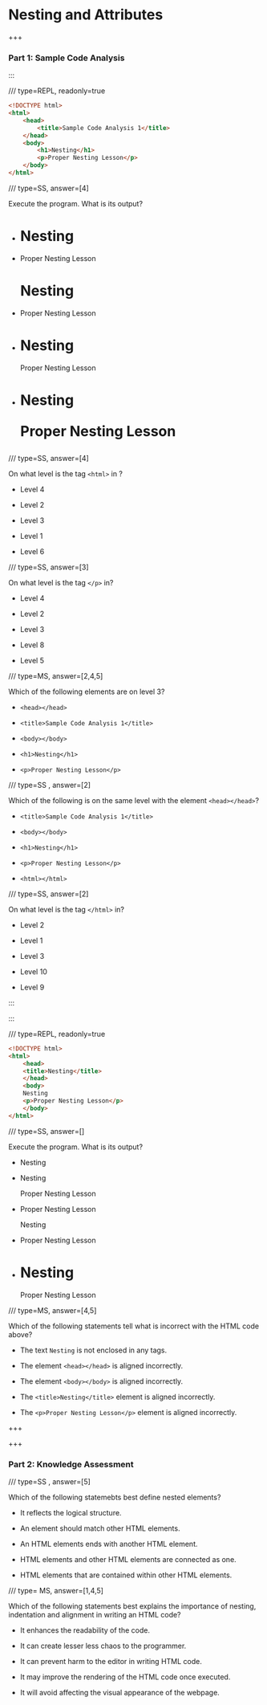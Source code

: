 # Nesting and Attributes

+++

### Part 1: Sample Code Analysis

:::

/// type=REPL, readonly=true

```html
<!DOCTYPE html>
<html>
    <head>
        <title>Sample Code Analysis 1</title>
    </head>
    <body>
        <h1>Nesting</h1>
        <p>Proper Nesting Lesson</p>
    </body>
</html>

```

/// type=SS, answer=[4]

Execute the program. What is its output?

- <h1>Nesting</h1>

- <p>Proper Nesting Lesson</p> <h1>Nesting</h1>

- <p>Proper Nesting Lesson</p>

- <h1>Nesting</h1> <p>Proper Nesting Lesson</p>
       
- <h1>Nesting <p>Proper Nesting Lesson</p>


/// type=SS, answer=[4]

On what level is the tag `<html>` in ?

- Level 4

- Level 2

- Level 3

- Level 1

- Level 6


/// type=SS, answer=[3]

On what level is the tag `</p>` in?

- Level 4

- Level 2

- Level 3

- Level 8

- Level 5


/// type=MS, answer=[2,4,5]

Which of the following elements are on level 3?

- `<head></head>`

- `<title>Sample Code Analysis 1</title>`

-  `<body></body>` 

- `<h1>Nesting</h1>`

- `<p>Proper Nesting Lesson</p>`


/// type=SS , answer=[2]

Which of the following is on the same level with the element `<head></head>`?

- `<title>Sample Code Analysis 1</title>`

- `<body></body>` 

- `<h1>Nesting</h1>`

- `<p>Proper Nesting Lesson</p>`

- `<html></html>`


/// type=SS, answer=[2]

On what level is the tag `</html>` in?

- Level 2

- Level 1

- Level 3

- Level 10

- Level 9

:::

:::

/// type=REPL, readonly=true

```html
<!DOCTYPE html>
<html>
    <head>
    <title>Nesting</title>
    </head>
    <body>
    Nesting
    <p>Proper Nesting Lesson</p>
    </body>
</html>

```

/// type=SS, answer=[]

Execute the program. What is its output?

- Nesting

- Nesting <p>Proper Nesting Lesson</p>

- <p>Proper Nesting Lesson</p>  Nesting 

- <p>Proper Nesting Lesson</p>
    
- <h1>Nesting</h1> <p>Proper Nesting Lesson</p>


/// type=MS, answer=[4,5]

Which of the following statements tell what is incorrect with the HTML code above?

- The text `Nesting` is not enclosed in any tags. 

- The element `<head></head>` is aligned incorrectly.

- The element `<body></body>` is aligned incorrectly.

- The `<title>Nesting</title>` element is aligned incorrectly.

- The `<p>Proper Nesting Lesson</p>` element is aligned incorrectly.

+++

+++

### Part 2: Knowledge Assessment

/// type=SS , answer=[5]

Which of the following statemebts best define nested elements?

- It reflects the logical structure. 

- An element should match other HTML elements.

- An HTML elements ends with another HTML element. 

- HTML elements and other HTML elements are connected as one. 

- HTML elements that are contained within other HTML elements.


/// type= MS, answer=[1,4,5]

Which of the following statements best explains the importance of nesting, indentation and alignment in writing an HTML code?

- It enhances the readability of the code.

- It can create lesser less chaos to the programmer.

- It can prevent harm to the editor in writing HTML code. 

- It may improve the rendering of the HTML code once executed.

- It will avoid affecting the visual appearance of the webpage.

